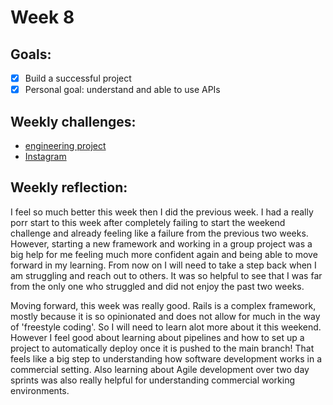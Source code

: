 # Week 8 

## Goals:

* [x] Build a successful project 
* [x] Personal goal: understand and able to use APIs

## Weekly challenges:

* [engineering project]( https://github.com/jshields123/acebook--Pipeface-)
* [Instagram](https://github.com/RTurney/instagram-challenge)

## Weekly reflection:

I feel so much better this week then I did the previous week. I had a really porr start to this week after completely failing to start the weekend challenge and already feeling like a failure from the previous two weeks. 
However, starting a new framework and working in a group project was a big help for me feeling much more confident again and being able to move forward in my learning. 
From now on I will need to take a step back when I am struggling and reach out to others. It was so helpful to see that I was far from the only one who struggled and did not enjoy the past two weeks. 

Moving forward, this week was really good. Rails is a complex framework, mostly because it is so opinionated and does not allow for much in the way of 'freestyle coding'. So I will need to learn alot more about it this weekend. However I feel good about learning about pipelines and how to set up a project to automatically deploy once it is pushed to the main branch! That feels like a big step to understanding how software development works in a commercial setting. 
Also learning about Agile development over two day sprints was also really helpful for understanding commercial working environments. 
